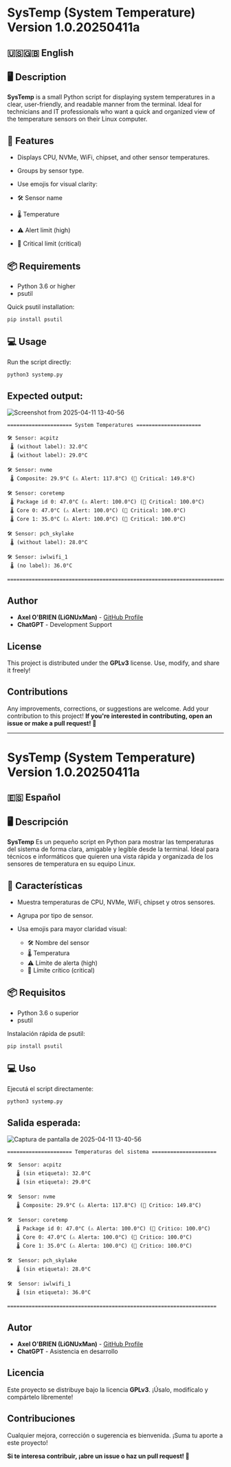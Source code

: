# SysTemp (System Temperature) Version 1.0.20250411a

## 🇺🇸🇬🇧 English

## 🖥️ Description

**SysTemp** is a small Python script for displaying system temperatures in a clear, user-friendly, and readable manner from the terminal. Ideal for technicians and IT professionals who want a quick and organized view of the temperature sensors on their Linux computer.

## 🚀 Features

- Displays CPU, NVMe, WiFi, chipset, and other sensor temperatures.

- Groups by sensor type.

- Use emojis for visual clarity:

- 🛠️ Sensor name
- 🌡️ Temperature
- ⚠️ Alert limit (high)
- 🚨 Critical limit (critical)

## 📦 Requirements

- Python 3.6 or higher
- psutil

Quick psutil installation:
```bash
pip install psutil
```

## 💻 Usage

Run the script directly:
```bash
python3 systemp.py
```

## Expected output:

![Screenshot from 2025-04-11 13-40-56](https://github.com/user-attachments/assets/dfd08bc1-3eff-4066-9e8a-af73d1b71c54)

```
===================== System Temperatures =====================

🛠️ Sensor: acpitz
 🌡️ (without label): 32.0°C
 🌡️ (without label): 29.0°C

🛠️ Sensor: nvme
 🌡️ Composite: 29.9°C (⚠️ Alert: 117.8°C) (🚨 Critical: 149.8°C)

🛠️ Sensor: coretemp
 🌡️ Package id 0: 47.0°C (⚠️ Alert: 100.0°C) (🚨 Critical: 100.0°C)
 🌡️ Core 0: 47.0°C (⚠️ Alert: 100.0°C) (🚨 Critical: 100.0°C)
 🌡️ Core 1: 35.0°C (⚠️ Alert: 100.0°C) (🚨 Critical: 100.0°C)

🛠️ Sensor: pch_skylake
 🌡️ (without label): 28.0°C

🛠️ Sensor: iwlwifi_1
 🌡️ (no label): 36.0°C

=========================================================================
```

## Author

- **Axel O'BRIEN (LiGNUxMan)** - [GitHub Profile](https://github.com/LiGNUxMan/)
- **ChatGPT** - Development Support

## License

This project is distributed under the **GPLv3** license. Use, modify, and share it freely!

## Contributions

Any improvements, corrections, or suggestions are welcome. Add your contribution to this project!
**If you're interested in contributing, open an issue or make a pull request! 🤝**

---
# SysTemp (System Temperature) Version 1.0.20250411a

## 🇪🇸 Español

## 🖥️ Descripción

 **SysTemp** Es un pequeño script en Python para mostrar las temperaturas del sistema de forma clara, amigable y legible desde la terminal. Ideal para técnicos e informáticos que quieren una vista rápida y organizada de los sensores de temperatura en su equipo Linux.

## 🚀 Características

- Muestra temperaturas de CPU, NVMe, WiFi, chipset y otros sensores.

- Agrupa por tipo de sensor.

- Usa emojis para mayor claridad visual:

   - 🛠️ Nombre del sensor
   - 🌡️ Temperatura
   - ⚠️ Límite de alerta (high)
   - 🚨 Límite crítico (critical)

## 📦 Requisitos

- Python 3.6 o superior
- psutil

Instalación rápida de psutil:
```bash
pip install psutil
```

## 💻 Uso

Ejecutá el script directamente:
```bash
python3 systemp.py
```

## Salida esperada:

![Captura de pantalla de 2025-04-11 13-40-56](https://github.com/user-attachments/assets/dfd08bc1-3eff-4066-9e8a-af73d1b71c54)

```
===================== Temperaturas del sistema =====================

🛠️  Sensor: acpitz
   🌡️ (sin etiqueta): 32.0°C
   🌡️ (sin etiqueta): 29.0°C

🛠️  Sensor: nvme
   🌡️ Composite: 29.9°C (⚠️ Alerta: 117.8°C) (🚨 Critico: 149.8°C)

🛠️  Sensor: coretemp
   🌡️ Package id 0: 47.0°C (⚠️ Alerta: 100.0°C) (🚨 Critico: 100.0°C)
   🌡️ Core 0: 47.0°C (⚠️ Alerta: 100.0°C) (🚨 Critico: 100.0°C)
   🌡️ Core 1: 35.0°C (⚠️ Alerta: 100.0°C) (🚨 Critico: 100.0°C)

🛠️  Sensor: pch_skylake
   🌡️ (sin etiqueta): 28.0°C

🛠️  Sensor: iwlwifi_1
   🌡️ (sin etiqueta): 36.0°C

====================================================================
```

## Autor

- **Axel O'BRIEN (LiGNUxMan)** - [GitHub Profile](https://github.com/LiGNUxMan/)
- **ChatGPT** - Asistencia en desarrollo

## Licencia

Este proyecto se distribuye bajo la licencia **GPLv3**. ¡Úsalo, modifícalo y compártelo libremente!

## Contribuciones

Cualquier mejora, corrección o sugerencia es bienvenida. ¡Suma tu aporte a este proyecto!

**Si te interesa contribuir, ¡abre un issue o haz un pull request! 🤝**
